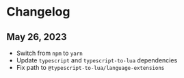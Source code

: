 # Changelog

## May 26, 2023
- Switch from `npm` to `yarn`
- Update `typescript` and `typescript-to-lua` dependencies
- Fix path to `@typescript-to-lua/language-extensions`
